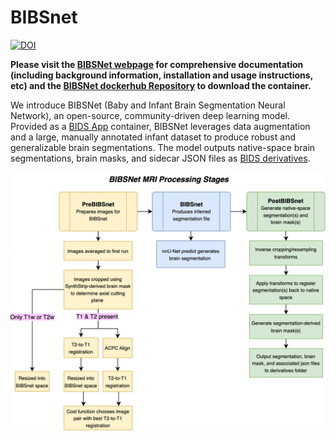 # BIBSnet

[![DOI](https://zenodo.org/badge/DOI/10.5281/zenodo.7019701.svg)](https://doi.org/10.5281/zenodo.7019701)

**Please visit the [BIBSNet webpage](https://bibsnet.readthedocs.io/en/latest/) for comprehensive documentation (including background information, installation and usage instructions, etc) and the [BIBSNet dockerhub Repository](https://hub.docker.com/repository/docker/dcanumn/bibsnet/) to download the container.**

We introduce BIBSNet (Baby and Infant Brain Segmentation Neural Network), an open-source, community-driven deep learning model. Provided as a [BIDS App](https://bids-apps.neuroimaging.io/about/) container, BIBSNet leverages data augmentation and a large, manually annotated infant dataset to produce robust and generalizable brain segmentations. The model outputs native-space brain segmentations, brain masks, and sidecar JSON files as [BIDS derivatives](https://bids-specification.readthedocs.io/en/stable/derivatives/introduction.html).

![BIBSnet - Stages for MRI Processing](docs/BIBSNetWorkflowDiagram.drawio.png)



